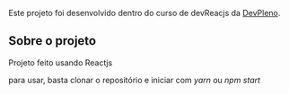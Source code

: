 Este projeto foi desenvolvido dentro do curso de devReacjs da [DevPleno](https://www.devpleno.com/devreactjs).

## Sobre o projeto

Projeto feito usando Reactjs

para usar, basta clonar o repositório e iniciar com *yarn* ou *npm start*

